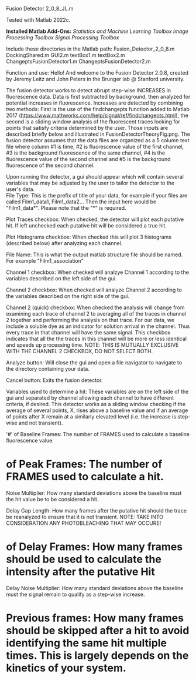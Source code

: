 Fusion Detector 2_0_8_JL.m

Tested with Matlab 2022c.

**Installed Matlab Add-Ons:**
*Statistics and Machine Learning Toolbox
Image Processing Toolbox
Signal Processing Toolbox*

Include these directories in the Matlab path:
Fusion_Detector_2_0_8.m
DockingShared.m
GUI2.m
textBox1.m
textBox2.m
ChangeptsFusionDetector1.m
ChangeptsFusionDetector2.m


Function and use:
Hello! And welcome to the Fusion Detector 2.0.8, created by Jeremy Leitz and John Peters in the Brunger lab @ Stanford university.

The fusion detector works to detect abrupt step-wise INCREASES in fluorescence data. Data is first subtracted by background, then analyzed for potential increases in fluorescence.  Increases are detected by combining two methods: First is the use of the findchangepts function added to Matlab 2017 (https://www.mathworks.com/help/signal/ref/findchangepts.html), the second is a sliding window analysis of the fluorescent traces looking for points that satisfy criteria determined by the user.  Those inputs are described briefly below and illustrated in FusionDetectorTheoryFig.png. The fusion detector assumes that the data files are organized as a 5 column text file where column #1 is time, #2 is fluorescence value of the first channel, #3 is the background fluorescence of the same channel, #4 is the fluorescence value of the second channel and #5 is the background fluorescence of the second channel. 

Upon running the detector, a gui should appear which will contain several variables that may be adjusted by the user to tailor the detector to the user's data.  
File Type: This is the prefix of title of your data, for example if your files are called Film1_data1, Film1_data2...  Then the input here would be "Film1_data*".  Please note that the "*" is required. 

Plot Traces checkbox:  When checked, the detector will plot each putative hit.  If left unchecked each putative hit will be considered a true hit. 

Plot Histograms checkbox: When checked this will plot 3 histograms (described below) after analyzing each channel. 

File Name:  This is what the output matlab structure file should be named.  For example "Film1_association"

Channel 1 checkbox: When checked will analzye Channel 1 according to the variables described on the left side of the gui.

Channel 2 checkbox: When checked will analyze Channel 2 according to the variables described on the right side of the gui. 

Channel 2 (quick) checkbox:  When checked the analysis will change from examining each trace of channel 2 to averaging all of the traces in channel 2 together and performing the analysis on that trace.  For our data, we include a soluble dye as an indicator for solution arrival in the channel.  Thus every trace in that channel will have the same signal.  This checkbox indicates that all the the traces in this channel will be more or less identical and speeds up processing time.  NOTE: THIS IS MUTUALLY EXCLUSIVE WITH THE CHANNEL 2 CHECKBOX, DO NOT SELECT BOTH.

Analyze button:  Will close the gui and open a file navigator to navigate to the directory containing your data.  

Cancel button: Exits the fusion detector.

Variables used to determine a hit:
These variables are on the left side of the gui and separated by channel allowing each channel to have different criteria, if desired.  This detector works as a sliding window checking if the average of several points, X, rises above a baseline value and if an average of points after X remain at a similarly elevated level (i.e. the increase is step-wise and not transient).

 '#' of Baseline Frames: The number of FRAMES used to calculate a baseline fluorescence value.
 
 # of Peak Frames: The number of FRAMES used to calculate a hit.
 
Noise Multiplier: How many standard deviations above the baseline must the hit value be to be considered a hit.   

Delay Gap Length:  How many frames after the putative hit should the trace be reanalyzed to ensure that it is not transient. NOTE: TAKE INTO CONSIDERATION ANY PHOTOBLEACHING THAT MAY OCCURE!

 # of Delay Frames:  How many frames should be used to calculate the intensity after the putative Hit
 
Delay Noise Multiplier: How many standard deviations above the baseline must the signal remain to qualify as a step-wise increase. 

 # Previous frames: How many frames should be skipped after a hit to avoid identifying the same hit multiple times. This is largely depends on the kinetics of your system. 
